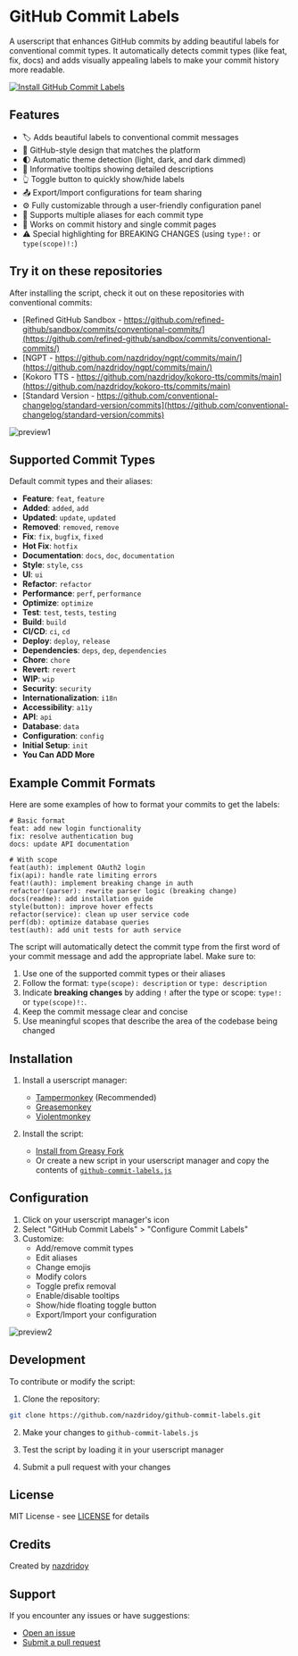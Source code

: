 # GitHub Commit Labels

A userscript that enhances GitHub commits by adding beautiful labels for conventional commit types. It automatically detects commit types (like feat, fix, docs) and adds visually appealing labels to make your commit history more readable.

[![Install GitHub Commit Labels](https://img.shields.io/badge/Install-GitHub%20Commit%20Labels-brightgreen?style=for-the-badge)](https://greasyfork.org/en/scripts/526153-github-commit-labels)

## Features

- 🏷️ Adds beautiful labels to conventional commit messages
- 🎨 GitHub-style design that matches the platform
- 🌓 Automatic theme detection (light, dark, and dark dimmed)
- 💬 Informative tooltips showing detailed descriptions
- 👆 Toggle button to quickly show/hide labels
- 📤 Export/Import configurations for team sharing
- ⚙️ Fully customizable through a user-friendly configuration panel
- 🔄 Supports multiple aliases for each commit type
- 🎯 Works on commit history and single commit pages
- ⚠️ Special highlighting for BREAKING CHANGES (using `type!:` or `type(scope)!:`)

## Try it on these repositories

After installing the script, check it out on these repositories with conventional commits:

- [Refined GitHub Sandbox - https://github.com/refined-github/sandbox/commits/conventional-commits/](https://github.com/refined-github/sandbox/commits/conventional-commits/)
- [NGPT - https://github.com/nazdridoy/ngpt/commits/main/](https://github.com/nazdridoy/ngpt/commits/main/)
- [Kokoro TTS - https://github.com/nazdridoy/kokoro-tts/commits/main](https://github.com/nazdridoy/kokoro-tts/commits/main)
- [Standard Version - https://github.com/conventional-changelog/standard-version/commits](https://github.com/conventional-changelog/standard-version/commits)

![preview1](https://raw.githubusercontent.com/nazdridoy/github-commit-labels/main/previews/preview1.png)

## Supported Commit Types

Default commit types and their aliases:

- **Feature**: `feat`, `feature`
- **Added**: `added`, `add`
- **Updated**: `update`, `updated`
- **Removed**: `removed`, `remove`
- **Fix**: `fix`, `bugfix`, `fixed`
- **Hot Fix**: `hotfix`
- **Documentation**: `docs`, `doc`, `documentation`
- **Style**: `style`, `css`
- **UI**: `ui`
- **Refactor**: `refactor`
- **Performance**: `perf`, `performance`
- **Optimize**: `optimize`
- **Test**: `test`, `tests`, `testing`
- **Build**: `build`
- **CI/CD**: `ci`, `cd`
- **Deploy**: `deploy`, `release`
- **Dependencies**: `deps`, `dep`, `dependencies`
- **Chore**: `chore`
- **Revert**: `revert`
- **WIP**: `wip`
- **Security**: `security`
- **Internationalization**: `i18n`
- **Accessibility**: `a11y`
- **API**: `api`
- **Database**: `data`
- **Configuration**: `config`
- **Initial Setup**: `init`
- **You Can ADD More**
  
## Example Commit Formats

Here are some examples of how to format your commits to get the labels:

```
# Basic format
feat: add new login functionality
fix: resolve authentication bug
docs: update API documentation

# With scope
feat(auth): implement OAuth2 login
fix(api): handle rate limiting errors
feat!(auth): implement breaking change in auth
refactor!(parser): rewrite parser logic (breaking change)
docs(readme): add installation guide
style(button): improve hover effects
refactor(service): clean up user service code
perf(db): optimize database queries
test(auth): add unit tests for auth service
```

The script will automatically detect the commit type from the first word of your commit message and add the appropriate label. Make sure to:
1. Use one of the supported commit types or their aliases
2. Follow the format: `type(scope): description` or `type: description`
3. Indicate **breaking changes** by adding `!` after the type or scope: `type!:` or `type(scope)!:`.
4. Keep the commit message clear and concise
5. Use meaningful scopes that describe the area of the codebase being changed

## Installation

1. Install a userscript manager:
   - [Tampermonkey](https://www.tampermonkey.net/) (Recommended)
   - [Greasemonkey](https://addons.mozilla.org/en-US/firefox/addon/greasemonkey/)
   - [Violentmonkey](https://violentmonkey.github.io/)

2. Install the script:
   - [Install from Greasy Fork](https://greasyfork.org/en/scripts/526153-github-commit-labels)
   - Or create a new script in your userscript manager and copy the contents of [`github-commit-labels.js`](https://github.com/nazdridoy/github-commit-labels/blob/main/github-commit-labels.js)

## Configuration

1. Click on your userscript manager's icon
2. Select "GitHub Commit Labels" > "Configure Commit Labels"
3. Customize:
   - Add/remove commit types
   - Edit aliases
   - Change emojis
   - Modify colors
   - Toggle prefix removal
   - Enable/disable tooltips
   - Show/hide floating toggle button
   - Export/Import your configuration
  

![preview2](https://raw.githubusercontent.com/nazdridoy/github-commit-labels/main/previews/preview2.png)



## Development

To contribute or modify the script:

1. Clone the repository:
```bash
git clone https://github.com/nazdridoy/github-commit-labels.git
```

2. Make your changes to `github-commit-labels.js`

3. Test the script by loading it in your userscript manager

4. Submit a pull request with your changes

## License

MIT License - see [LICENSE](LICENSE) for details

## Credits

Created by [nazdridoy](https://github.com/nazdridoy)

## Support

If you encounter any issues or have suggestions:
- [Open an issue](https://github.com/nazdridoy/github-commit-labels/issues)
- [Submit a pull request](https://github.com/nazdridoy/github-commit-labels/pulls)

